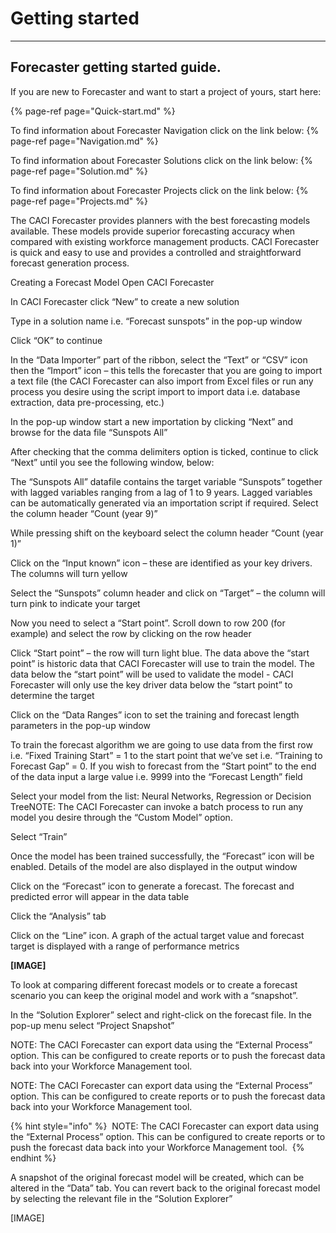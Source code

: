 # Getting started
---
Forecaster getting started guide.
---


If you are new to Forecaster and want to start a project of yours, start here:

{% page-ref page="Quick-start.md" %}


To find information about Forecaster Navigation click on the link below:
{% page-ref page="Navigation.md" %}

To find information about Forecaster Solutions click on the link below:
{% page-ref page="Solution.md" %}


To find information about Forecaster Projects click on the link below:
{% page-ref page="Projects.md" %}

The CACI Forecaster provides planners with the best forecasting models available. These models provide superior forecasting accuracy when compared with existing workforce management products. CACI Forecaster is quick and easy to use and provides a controlled and straightforward forecast generation process.

Creating a Forecast Model
Open CACI Forecaster

In CACI Forecaster click “New” to create a new solution

Type in a solution name i.e. “Forecast sunspots” in the pop-up window

Click “OK” to continue

In the “Data Importer” part of the ribbon, select the “Text” or “CSV” icon then the “Import” icon – this tells the forecaster that you are going to import a text file (the CACI Forecaster can also import from Excel files or run any process you desire using the script import to import data i.e. database extraction, data pre-processing, etc.)

In the pop-up window start a new importation by clicking “Next” and browse for the data file “Sunspots All”

After checking that the comma delimiters option is ticked, continue to click “Next” until you see the following window, below:

The “Sunspots All” datafile contains the target variable “Sunspots” together with lagged variables ranging from a lag of 1 to 9 years. Lagged variables can be automatically generated via an importation script if required. Select the column header “Count (year 9)”

While pressing shift on the keyboard select the column header “Count (year 1)”

Click on the “Input known” icon – these are identified as your key drivers. The columns will turn yellow

Select the “Sunspots” column header and click on “Target” – the column will turn pink to indicate your target

Now you need to select a “Start point”. Scroll down to row 200 (for example) and select the row by clicking on the row header

Click “Start point” – the row will turn light blue. The data above the “start point” is historic data that CACI Forecaster will use to train the model. The data below the “start point” will be used to validate the model - CACI Forecaster will only use the key driver data below the “start point” to determine the target

Click on the “Data Ranges” icon to set the training and forecast length parameters in the pop-up window

To train the forecast algorithm we are going to use data from the first row i.e. “Fixed Training Start” = 1 to the start point that we’ve set i.e. “Training to Forecast Gap” = 0. If you wish to forecast from the “Start point” to the end of the data input a large value i.e. 9999 into the “Forecast Length” field

Select your model from the list: Neural Networks, Regression or Decision TreeNOTE: The CACI Forecaster can invoke a batch process to run any model you desire through the “Custom Model” option.

Select “Train”

Once the model has been trained successfully, the “Forecast” icon will be enabled. Details of the model are also displayed in the output window

Click on the “Forecast” icon to generate a forecast. The forecast and predicted error will appear in the data table

Click the “Analysis” tab

Click on the “Line” icon. A graph of the actual target value and forecast target is displayed with a range of performance metrics

**[IMAGE]**


To look at comparing different forecast models or to create a forecast scenario you can keep the original model and work with a “snapshot”.

In the “Solution Explorer” select and right-click on the forecast file. In the pop-up menu select “Project Snapshot”

NOTE: The CACI Forecaster can export data using the “External Process” option. This can be configured to create reports or to push the forecast data back into your Workforce Management tool.

NOTE: The CACI Forecaster can export data using the “External Process” option. This can be configured to create reports or to push the forecast data back into your Workforce Management tool.

{% hint style="info" %}
​
NOTE: The CACI Forecaster can export data using the “External Process” option. This can be configured to create reports or to push the forecast data back into your Workforce Management tool.
​
{% endhint %}


A snapshot of the original forecast model will be created, which can be altered in the “Data” tab. You can revert back to the original forecast model by selecting the relevant file in the “Solution Explorer”

[IMAGE]